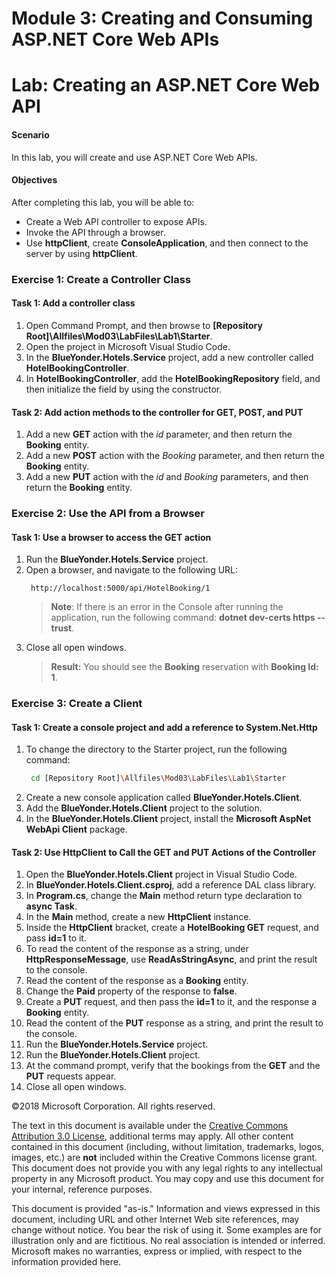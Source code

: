 
# Module 3: Creating and Consuming ASP.NET Core Web APIs 

# Lab: Creating an ASP.NET Core Web API 

#### Scenario

In this lab, you will create and use ASP.NET Core Web APIs.

#### Objectives

After completing this lab, you will be able to:

- Create a Web API controller to expose APIs.
- Invoke the API through a browser.
- Use **httpClient**, create **ConsoleApplication**, and then connect to the server by using **httpClient**.


### Exercise 1: Create a Controller Class
 
#### Task 1: Add a controller class

1. Open Command Prompt, and then browse to **[Repository Root]\Allfiles\Mod03\LabFiles\Lab1\Starter**.
2. Open the project in Microsoft Visual Studio Code.
3. In the **BlueYonder.Hotels.Service** project, add a new controller called **HotelBookingController**.
4. In **HotelBookingController**, add the **HotelBookingRepository** field, and then initialize the field by using the constructor.

#### Task 2: Add action methods to the controller for GET, POST, and PUT

1. Add a new **GET** action with the *id* parameter, and then return the **Booking** entity.
2. Add a new **POST** action with the *Booking* parameter, and then return the **Booking** entity.
3. Add a new **PUT** action with the *id* and *Booking* parameters, and then return the **Booking** entity.

### Exercise 2: Use the API from a Browser

#### Task 1: Use a browser to access the GET action

1. Run the **BlueYonder.Hotels.Service** project.
2. Open a browser,  and navigate to the following URL:
   ```url
    http://localhost:5000/api/HotelBooking/1
   ```
   >**Note**: If there is an error in the Console after running the application, run the following command: **dotnet dev-certs https --trust**.
3. Close all open windows.
   >**Result:** You should see the **Booking** reservation with **Booking Id: 1**.

### Exercise 3: Create a Client

#### Task 1: Create a console project and add a reference to System.Net.Http

1. To change the directory to the Starter project, run the following command:
   ```bash
    cd [Repository Root]\Allfiles\Mod03\LabFiles\Lab1\Starter
   ```
2. Create a new console application called **BlueYonder.Hotels.Client**.
3. Add the **BlueYonder.Hotels.Client** project to the solution.
4. In the **BlueYonder.Hotels.Client** project, install the **Microsoft AspNet WebApi Client** package.

#### Task 2: Use HttpClient to Call the GET and PUT Actions of the Controller

1. Open the **BlueYonder.Hotels.Client** project in Visual Studio Code.
2. In **BlueYonder.Hotels.Client.csproj**, add a reference DAL class library.
3. In **Program.cs**, change the **Main** method return type declaration to **async Task**.
4. In the **Main** method, create a new **HttpClient** instance.
5. Inside the **HttpClient** bracket, create a **HotelBooking GET** request, and pass **id=1** to it.
6. To read the content of the response as a string, under **HttpResponseMessage**, use **ReadAsStringAsync**, and print the result to the console.
7. Read the content of the response as a **Booking** entity.
8. Change the **Paid** property of the response to **false**.
9. Create a **PUT** request, and then pass the **id=1** to it, and the response a **Booking** entity.
10. Read the content of the **PUT** response as a string, and print the result to the console.
11. Run the **BlueYonder.Hotels.Service** project.
12. Run the **BlueYonder.Hotels.Client** project.
13. At the command prompt, verify that the bookings from the **GET** and the **PUT** requests appear. 
14. Close all open windows.

©2018 Microsoft Corporation. All rights reserved.

The text in this document is available under the [Creative Commons Attribution 3.0 License](https://creativecommons.org/licenses/by/3.0/legalcode), additional terms may apply. All other content contained in this document (including, without limitation, trademarks, logos, images, etc.) are **not** included within the Creative Commons license grant. This document does not provide you with any legal rights to any intellectual property in any Microsoft product. You may copy and use this document for your internal, reference purposes.

This document is provided &quot;as-is.&quot; Information and views expressed in this document, including URL and other Internet Web site references, may change without notice. You bear the risk of using it. Some examples are for illustration only and are fictitious. No real association is intended or inferred. Microsoft makes no warranties, express or implied, with respect to the information provided here.
